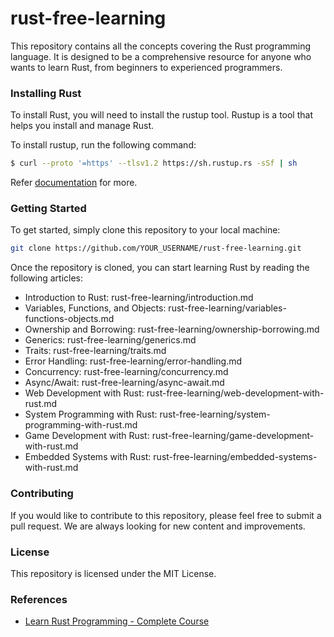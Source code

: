 # rust-free-learning

This repository contains all the concepts covering the Rust programming language. It is designed to be a comprehensive resource for anyone who wants to learn Rust, from beginners to experienced programmers.

### Installing Rust

To install Rust, you will need to install the rustup tool. Rustup is a tool that helps you install and manage Rust.

To install rustup, run the following command:
```bash
$ curl --proto '=https' --tlsv1.2 https://sh.rustup.rs -sSf | sh
```

Refer [documentation](https://doc.rust-lang.org/book/ch01-01-installation.html) for more.

### Getting Started

To get started, simply clone this repository to your local machine:

```bash
git clone https://github.com/YOUR_USERNAME/rust-free-learning.git
```

Once the repository is cloned, you can start learning Rust by reading the following articles:

- Introduction to Rust: rust-free-learning/introduction.md
- Variables, Functions, and Objects: rust-free-learning/variables-functions-objects.md
- Ownership and Borrowing: rust-free-learning/ownership-borrowing.md
- Generics: rust-free-learning/generics.md
- Traits: rust-free-learning/traits.md
- Error Handling: rust-free-learning/error-handling.md
- Concurrency: rust-free-learning/concurrency.md
- Async/Await: rust-free-learning/async-await.md
- Web Development with Rust: rust-free-learning/web-development-with-rust.md
- System Programming with Rust: rust-free-learning/system-programming-with-rust.md
- Game Development with Rust: rust-free-learning/game-development-with-rust.md
- Embedded Systems with Rust: rust-free-learning/embedded-systems-with-rust.md

### Contributing

If you would like to contribute to this repository, please feel free to submit a pull request. We are always looking for new content and improvements.

### License

This repository is licensed under the MIT License.

### References

- [Learn Rust Programming - Complete Course](https://youtu.be/BpPEoZW5IiY?si=rGz5a_g3xBP0C5Ev)